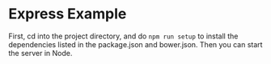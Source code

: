 # Express Example

First, cd into the project directory, and do `npm run setup` to install the dependencies listed in the package.json and bower.json.  Then you can start the server in Node.
